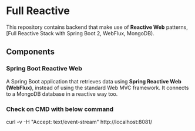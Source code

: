 # Full Reactive

This repository contains backend that make use of **Reactive Web** patterns,
[Full Reactive Stack with Spring Boot 2, WebFlux, MongoDB).

## Components

### Spring Boot Reactive Web

A Spring Boot application that retrieves data using **Spring Reactive Web (WebFlux)**, instead of using the standard Web MVC framework. It connects to a MongoDB database in a reactive way too.

### Check on CMD with below command
curl -v -H "Accept: text/event-stream" http://localhost:8081/